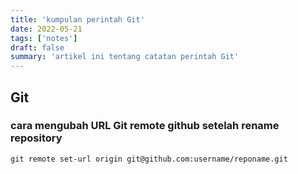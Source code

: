 ```yaml
---
title: 'kumpulan perintah Git'
date: 2022-05-21
tags: ['notes']
draft: false
summary: 'artikel ini tentang catatan perintah Git'
---
```


## Git
### cara mengubah URL Git remote github setelah rename repository
```
git remote set-url origin git@github.com:username/reponame.git
```
